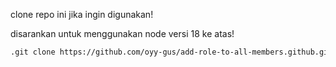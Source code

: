 clone repo ini jika ingin digunakan!

disarankan untuk menggunakan node versi 18 ke atas!



```xml
.git clone https://github.com/oyy-gus/add-role-to-all-members.github.git
```